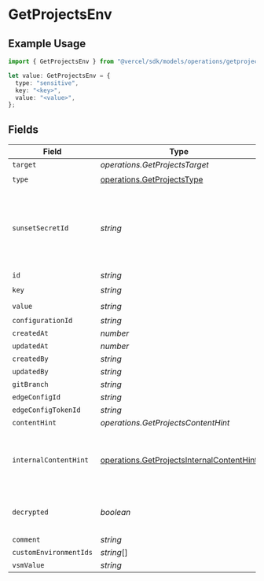 # GetProjectsEnv

## Example Usage

```typescript
import { GetProjectsEnv } from "@vercel/sdk/models/operations/getprojects.js";

let value: GetProjectsEnv = {
  type: "sensitive",
  key: "<key>",
  value: "<value>",
};
```

## Fields

| Field                                                                                                  | Type                                                                                                   | Required                                                                                               | Description                                                                                            |
| ------------------------------------------------------------------------------------------------------ | ------------------------------------------------------------------------------------------------------ | ------------------------------------------------------------------------------------------------------ | ------------------------------------------------------------------------------------------------------ |
| `target`                                                                                               | *operations.GetProjectsTarget*                                                                         | :heavy_minus_sign:                                                                                     | N/A                                                                                                    |
| `type`                                                                                                 | [operations.GetProjectsType](../../models/operations/getprojectstype.md)                               | :heavy_check_mark:                                                                                     | N/A                                                                                                    |
| `sunsetSecretId`                                                                                       | *string*                                                                                               | :heavy_minus_sign:                                                                                     | This is used to identiy variables that have been migrated from type secret to sensitive.               |
| `id`                                                                                                   | *string*                                                                                               | :heavy_minus_sign:                                                                                     | N/A                                                                                                    |
| `key`                                                                                                  | *string*                                                                                               | :heavy_check_mark:                                                                                     | N/A                                                                                                    |
| `value`                                                                                                | *string*                                                                                               | :heavy_check_mark:                                                                                     | N/A                                                                                                    |
| `configurationId`                                                                                      | *string*                                                                                               | :heavy_minus_sign:                                                                                     | N/A                                                                                                    |
| `createdAt`                                                                                            | *number*                                                                                               | :heavy_minus_sign:                                                                                     | N/A                                                                                                    |
| `updatedAt`                                                                                            | *number*                                                                                               | :heavy_minus_sign:                                                                                     | N/A                                                                                                    |
| `createdBy`                                                                                            | *string*                                                                                               | :heavy_minus_sign:                                                                                     | N/A                                                                                                    |
| `updatedBy`                                                                                            | *string*                                                                                               | :heavy_minus_sign:                                                                                     | N/A                                                                                                    |
| `gitBranch`                                                                                            | *string*                                                                                               | :heavy_minus_sign:                                                                                     | N/A                                                                                                    |
| `edgeConfigId`                                                                                         | *string*                                                                                               | :heavy_minus_sign:                                                                                     | N/A                                                                                                    |
| `edgeConfigTokenId`                                                                                    | *string*                                                                                               | :heavy_minus_sign:                                                                                     | N/A                                                                                                    |
| `contentHint`                                                                                          | *operations.GetProjectsContentHint*                                                                    | :heavy_minus_sign:                                                                                     | N/A                                                                                                    |
| `internalContentHint`                                                                                  | [operations.GetProjectsInternalContentHint](../../models/operations/getprojectsinternalcontenthint.md) | :heavy_minus_sign:                                                                                     | Similar to `contentHints`, but should not be exposed to the user.                                      |
| `decrypted`                                                                                            | *boolean*                                                                                              | :heavy_minus_sign:                                                                                     | Whether `value` and `vsmValue` are decrypted.                                                          |
| `comment`                                                                                              | *string*                                                                                               | :heavy_minus_sign:                                                                                     | N/A                                                                                                    |
| `customEnvironmentIds`                                                                                 | *string*[]                                                                                             | :heavy_minus_sign:                                                                                     | N/A                                                                                                    |
| `vsmValue`                                                                                             | *string*                                                                                               | :heavy_minus_sign:                                                                                     | N/A                                                                                                    |